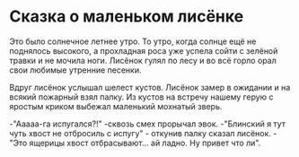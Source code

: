 Сказка о маленьком лисёнке
===============

Это было солнечное летнее утро. То утро, когда солнце ещё не поднялось высокого, а прохладная роса уже успела сойти с зелёной травки и не мочила ноги. Лисёнок гулял по лесу и во всё горло орал свои любимые утренние песенки.

Вдруг лисёнок услышал шелест кустов. 
Лисёнок замер в ожидании и на всякий пожарный взял палку.
Из кустов на встречу нашему герую с яростым криком выбежал маленький мохнатый зверь.

-"Ааааа-га испугался?!" -сквозь смех прорычал эвок.
-"Блинский я тут чуть хвост не отбросиль с испугу" - откунив палку сказал лисёнок.
-"Это ящерицы хвост отбрасывают... ай ладно. Ну привет что ли". 

